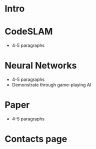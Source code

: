 # Intro

# CodeSLAM
- 4-5 paragraphs

# Neural Networks
- 4-5 paragraphs
- Demonstrate through game-playing AI

# Paper
- 4-5 paragraphs

# Contacts page